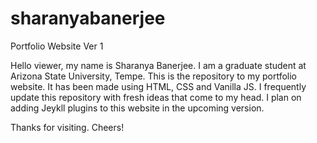 # sharanyabanerjee
Portfolio Website Ver 1

Hello viewer, my name is Sharanya Banerjee. I am a graduate student at Arizona State University, Tempe. 
This is the repository to my portfolio website. It has been made using HTML, CSS and Vanilla JS. 
I frequently update this repository with fresh ideas that come to my head. I plan on adding Jeykll plugins to this website in the upcoming version. 

Thanks for visiting. Cheers! 
